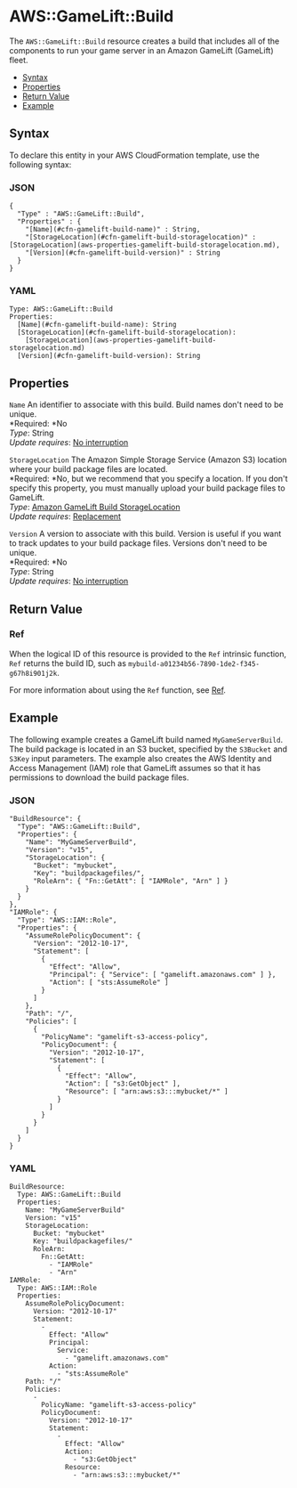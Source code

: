 # AWS::GameLift::Build<a name="aws-resource-gamelift-build"></a>

The `AWS::GameLift::Build` resource creates a build that includes all of the components to run your game server in an Amazon GameLift \(GameLift\) fleet\.


+ [Syntax](#aws-resource-gamelift-build-syntax)
+ [Properties](#w3ab2c21c10d645b9)
+ [Return Value](#w3ab2c21c10d645c11)
+ [Example](#w3ab2c21c10d645c13)

## Syntax<a name="aws-resource-gamelift-build-syntax"></a>

To declare this entity in your AWS CloudFormation template, use the following syntax:

### JSON<a name="aws-resource-gamelift-build-syntax.json"></a>

```
{
  "Type" : "AWS::GameLift::Build",
  "Properties" : {
    "[Name](#cfn-gamelift-build-name)" : String,
    "[StorageLocation](#cfn-gamelift-build-storagelocation)" : [StorageLocation](aws-properties-gamelift-build-storagelocation.md),
    "[Version](#cfn-gamelift-build-version)" : String
  }
}
```

### YAML<a name="aws-resource-gamelift-build-syntax.yaml"></a>

```
Type: AWS::GameLift::Build
Properties: 
  [Name](#cfn-gamelift-build-name): String
  [StorageLocation](#cfn-gamelift-build-storagelocation):
    [StorageLocation](aws-properties-gamelift-build-storagelocation.md)
  [Version](#cfn-gamelift-build-version): String
```

## Properties<a name="w3ab2c21c10d645b9"></a>

`Name`  <a name="cfn-gamelift-build-name"></a>
An identifier to associate with this build\. Build names don't need to be unique\.  
*Required: *No  
*Type*: String  
*Update requires*: [No interruption](using-cfn-updating-stacks-update-behaviors.md#update-no-interrupt)

`StorageLocation`  <a name="cfn-gamelift-build-storagelocation"></a>
The Amazon Simple Storage Service \(Amazon S3\) location where your build package files are located\.  
*Required: *No, but we recommend that you specify a location\. If you don't specify this property, you must manually upload your build package files to GameLift\.  
*Type*: [Amazon GameLift Build StorageLocation](aws-properties-gamelift-build-storagelocation.md)  
*Update requires*: [Replacement](using-cfn-updating-stacks-update-behaviors.md#update-replacement)

`Version`  <a name="cfn-gamelift-build-version"></a>
A version to associate with this build\. Version is useful if you want to track updates to your build package files\. Versions don't need to be unique\.  
*Required: *No  
*Type*: String  
*Update requires*: [No interruption](using-cfn-updating-stacks-update-behaviors.md#update-no-interrupt)

## Return Value<a name="w3ab2c21c10d645c11"></a>

### Ref<a name="w3ab2c21c10d645c11b2"></a>

When the logical ID of this resource is provided to the `Ref` intrinsic function, `Ref` returns the build ID, such as `mybuild-a01234b56-7890-1de2-f345-g67h8i901j2k`\.

For more information about using the `Ref` function, see [Ref](intrinsic-function-reference-ref.md)\.

## Example<a name="w3ab2c21c10d645c13"></a>

The following example creates a GameLift build named `MyGameServerBuild`\. The build package is located in an S3 bucket, specified by the `S3Bucket` and `S3Key` input parameters\. The example also creates the AWS Identity and Access Management \(IAM\) role that GameLift assumes so that it has permissions to download the build package files\.

### JSON<a name="aws-resource-gamelift-build-example.json"></a>

```
"BuildResource": {
  "Type": "AWS::GameLift::Build",
  "Properties": {
    "Name": "MyGameServerBuild",
    "Version": "v15",
    "StorageLocation": {
      "Bucket": "mybucket",
      "Key": "buildpackagefiles/",
      "RoleArn": { "Fn::GetAtt": [ "IAMRole", "Arn" ] }
    }
  }
},
"IAMRole": {
  "Type": "AWS::IAM::Role",
  "Properties": {
    "AssumeRolePolicyDocument": {
      "Version": "2012-10-17",
      "Statement": [
        {
          "Effect": "Allow",
          "Principal": { "Service": [ "gamelift.amazonaws.com" ] },
          "Action": [ "sts:AssumeRole" ]
        }
      ]
    },
    "Path": "/",
    "Policies": [
      {
        "PolicyName": "gamelift-s3-access-policy",
        "PolicyDocument": {
          "Version": "2012-10-17",
          "Statement": [
            {
              "Effect": "Allow",
              "Action": [ "s3:GetObject" ],
              "Resource": [ "arn:aws:s3:::mybucket/*" ]
            }
          ]
        }
      }
    ]
  }
}
```

### YAML<a name="aws-resource-gamelift-build-example.yaml"></a>

```
BuildResource: 
  Type: AWS::GameLift::Build
  Properties: 
    Name: "MyGameServerBuild"
    Version: "v15"
    StorageLocation: 
      Bucket: "mybucket"
      Key: "buildpackagefiles/"
      RoleArn: 
        Fn::GetAtt: 
          - "IAMRole"
          - "Arn"
IAMRole: 
  Type: AWS::IAM::Role
  Properties: 
    AssumeRolePolicyDocument: 
      Version: "2012-10-17"
      Statement: 
        - 
          Effect: "Allow"
          Principal: 
            Service: 
              - "gamelift.amazonaws.com"
          Action: 
            - "sts:AssumeRole"
    Path: "/"
    Policies: 
      - 
        PolicyName: "gamelift-s3-access-policy"
        PolicyDocument: 
          Version: "2012-10-17"
          Statement: 
            - 
              Effect: "Allow"
              Action: 
                - "s3:GetObject"
              Resource: 
                - "arn:aws:s3:::mybucket/*"
```